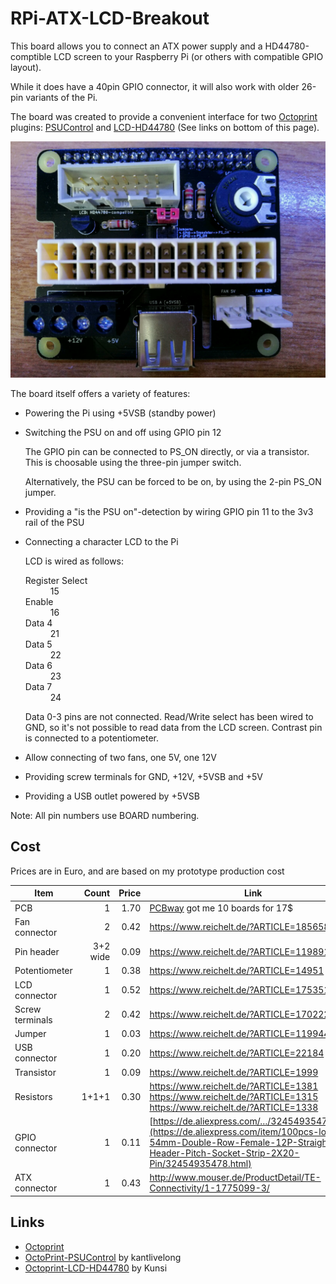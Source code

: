 # RPi-ATX-LCD-Breakout

This board allows you to connect an ATX power supply and a HD44780-comptible LCD
screen to your Raspberry Pi (or others with compatible GPIO layout).

While it does have a 40pin GPIO connector, it will also work with older 
26-pin variants of the Pi.

The board was created to provide a convenient interface for two
[Octoprint](http://octoprint.org/) plugins:
[PSUControl](https://github.com/kantlivelong/OctoPrint-PSUControl) and
[LCD-HD44780](https://github.com/Kunsi/Octoprint-LCD-HD44780) (See links on
bottom of this page).

![Board](img/top.jpg?raw=true)

The board itself offers a variety of features:
* Powering the Pi using +5VSB (standby power)
* Switching the PSU on and off using GPIO pin 12
  
  The GPIO pin can be connected to PS_ON directly, or via a transistor. This is
  choosable using the three-pin jumper switch.

  Alternatively, the PSU can be forced to be on, by using the 2-pin PS_ON
  jumper.
* Providing a "is the PSU on"-detection by wiring GPIO pin 11 to the 3v3 rail
  of the PSU
* Connecting a character LCD to the Pi
  
  LCD is wired as follows:
  <dl>
    <dt>Register Select</dt>
    <dd>15</dd>

    <dt>Enable</dt>
    <dd>16</dd>

    <dt>Data 4</dt>
    <dd>21</dd>

    <dt>Data 5</dt>
    <dd>22</dd>

    <dt>Data 6</dt>
    <dd>23</dd>

    <dt>Data 7</dt>
    <dd>24</dd>
  </dl>

  Data 0-3 pins are not connected. Read/Write select has been wired to GND, so
  it's not possible to read data from the LCD screen. Contrast pin is
  connected to a potentiometer.
* Allow connecting of two fans, one 5V, one 12V
* Providing screw terminals for GND, +12V, +5VSB and +5V
* Providing a USB outlet powered by +5VSB

Note: All pin numbers use BOARD numbering.

## Cost
Prices are in Euro, and are based on my prototype production cost

Item            | Count    | Price | Link
----------------|---------:|------:|---
PCB             | 1        | 1.70  | [PCBway](https://www.pcbway.com/) got me 10 boards for 17$
Fan connector   | 2        | 0.42  | <https://www.reichelt.de/?ARTICLE=185658>
Pin header      | 3+2 wide | 0.09  | <https://www.reichelt.de/?ARTICLE=119891>
Potentiometer   | 1        | 0.38  | <https://www.reichelt.de/?ARTICLE=14951>
LCD connector   | 1        | 0.52  | <https://www.reichelt.de/?ARTICLE=175351>
Screw terminals | 2        | 0.42  | <https://www.reichelt.de/?ARTICLE=170222>
Jumper          | 1        | 0.03  | <https://www.reichelt.de/?ARTICLE=119944>
USB connector   | 1        | 0.20  | <https://www.reichelt.de/?ARTICLE=22184>
Transistor      | 1        | 0.09  | <https://www.reichelt.de/?ARTICLE=1999>
Resistors       | 1+1+1    | 0.30  | <https://www.reichelt.de/?ARTICLE=1381><br> <https://www.reichelt.de/?ARTICLE=1315><br> <https://www.reichelt.de/?ARTICLE=1338>
GPIO connector  | 1        | 0.11  | [https://de.aliexpress.com/…/32454935478.html](https://de.aliexpress.com/item/100pcs-lot-2-54mm-Double-Row-Female-12P-Straight-Header-Pitch-Socket-Strip-2X20-Pin/32454935478.html)
ATX connector   | 1        | 0.43  | <http://www.mouser.de/ProductDetail/TE-Connectivity/1-1775099-3/>

## Links
* [Octoprint](http://octoprint.org/)
* [OctoPrint-PSUControl](https://github.com/kantlivelong/OctoPrint-PSUControl) by kantlivelong
* [Octoprint-LCD-HD44780](https://github.com/Kunsi/Octoprint-LCD-HD44780) by Kunsi
